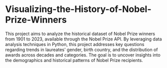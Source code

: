 # Visualizing-the-History-of-Nobel-Prize-Winners
This project aims to analyze the historical dataset of Nobel Prize winners from 1901 to 2023, available through the Nobel Prize API. By leveraging data analysis techniques in Python, this project addresses key questions regarding trends in laureates' gender, birth country, and the distribution of awards across decades and categories. The goal is to uncover insights into the demographics and historical patterns of Nobel Prize recipients.
